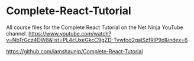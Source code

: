 # Complete-React-Tutorial

All course files for the Complete React Tutorial on the Net Ninja YouTube channel.
https://www.youtube.com/watch?v=NbTrGcz4DW8&list=PL4cUxeGkcC9gZD-Tvwfod2gaISzfRiP9d&index=6

https://github.com/iamshaunjp/Complete-React-Tutorial